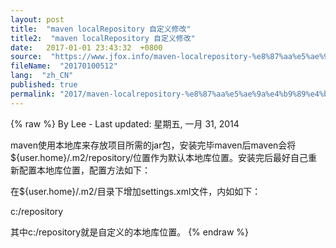 ```yaml
---
layout: post
title:  "maven localRepository 自定义修改"
title2:  "maven localRepository 自定义修改"
date:   2017-01-01 23:43:32  +0800
source:  "https://www.jfox.info/maven-localrepository-%e8%87%aa%e5%ae%9a%e4%b9%89%e4%bf%ae%e6%94%b9.html"
fileName:  "20170100512"
lang:  "zh_CN"
published: true
permalink: "2017/maven-localrepository-%e8%87%aa%e5%ae%9a%e4%b9%89%e4%bf%ae%e6%94%b9.html"
---
```

{% raw %}
By Lee - Last updated: 星期五, 一月 31, 2014

maven使用本地库来存放项目所需的jar包，安装完毕maven后maven会将${user.home}/.m2/repository/位置作为默认本地库位置。安装完后最好自己重新配置本地库位置，配置方法如下：

在${user.home}/.m2/目录下增加settings.xml文件，内如如下：

<?xml version=”1.0″ encoding=”UTF-8″?>

<settings>  

  <localRepository>c:/repository</localRepository>  

</settings>  

  其中c:/repository就是自定义的本地库位置。
{% endraw %}
